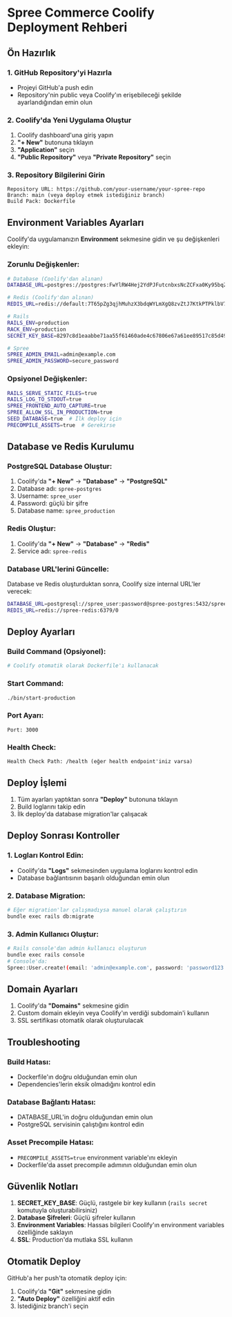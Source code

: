 # Spree Commerce Coolify Deployment Rehberi

## Ön Hazırlık

### 1. GitHub Repository'yi Hazırla
- Projeyi GitHub'a push edin
- Repository'nin public veya Coolify'ın erişebileceği şekilde ayarlandığından emin olun

### 2. Coolify'da Yeni Uygulama Oluştur

1. Coolify dashboard'una giriş yapın
2. **"+ New"** butonuna tıklayın
3. **"Application"** seçin
4. **"Public Repository"** veya **"Private Repository"** seçin

### 3. Repository Bilgilerini Girin

```
Repository URL: https://github.com/your-username/your-spree-repo
Branch: main (veya deploy etmek istediğiniz branch)
Build Pack: Dockerfile
```

## Environment Variables Ayarları

Coolify'da uygulamanızın **Environment** sekmesine gidin ve şu değişkenleri ekleyin:

### Zorunlu Değişkenler:
```bash
# Database (Coolify'dan alınan)
DATABASE_URL=postgres://postgres:FwYlRW4Hej2YdPJFutcnbxsNcZCFxa0Ky95bqZIZoy1XStFdANV8GnYHlicFaCsQ@ug448cskokw4cg0800wco4cg:5432/postgres

# Redis (Coolify'dan alınan)
REDIS_URL=redis://default:7T65pZg3qjhMuhzX3bdqWYLmXgQ8zvZtJ7KtkPTPklbV71M97U4HO6nMeBzb6yWd@e48ggc8gco84s8woc8g0c0so:6379/0

# Rails
RAILS_ENV=production
RACK_ENV=production
SECRET_KEY_BASE=8297c8d1eaabbe71aa55f61460ade4c67806e67a61ee89517c85d49e7363a344fe2c937e2fb1a1194523b37051fd5e33e5edb16b7bb69647f1067e1cdba744ed

# Spree
SPREE_ADMIN_EMAIL=admin@example.com
SPREE_ADMIN_PASSWORD=secure_password
```

### Opsiyonel Değişkenler:
```bash
RAILS_SERVE_STATIC_FILES=true
RAILS_LOG_TO_STDOUT=true
SPREE_FRONTEND_AUTO_CAPTURE=true
SPREE_ALLOW_SSL_IN_PRODUCTION=true
SEED_DATABASE=true  # İlk deploy için
PRECOMPILE_ASSETS=true  # Gerekirse
```

## Database ve Redis Kurulumu

### PostgreSQL Database Oluştur:
1. Coolify'da **"+ New"** → **"Database"** → **"PostgreSQL"**
2. Database adı: `spree-postgres`
3. Username: `spree_user`
4. Password: güçlü bir şifre
5. Database name: `spree_production`

### Redis Oluştur:
1. Coolify'da **"+ New"** → **"Database"** → **"Redis"**
2. Service adı: `spree-redis`

### Database URL'lerini Güncelle:
Database ve Redis oluşturduktan sonra, Coolify size internal URL'ler verecek:
```bash
DATABASE_URL=postgresql://spree_user:password@spree-postgres:5432/spree_production
REDIS_URL=redis://spree-redis:6379/0
```

## Deploy Ayarları

### Build Command (Opsiyonel):
```bash
# Coolify otomatik olarak Dockerfile'ı kullanacak
```

### Start Command:
```bash
./bin/start-production
```

### Port Ayarı:
```
Port: 3000
```

### Health Check:
```
Health Check Path: /health (eğer health endpoint'iniz varsa)
```

## Deploy İşlemi

1. Tüm ayarları yaptıktan sonra **"Deploy"** butonuna tıklayın
2. Build loglarını takip edin
3. İlk deploy'da database migration'lar çalışacak

## Deploy Sonrası Kontroller

### 1. Logları Kontrol Edin:
- Coolify'da **"Logs"** sekmesinden uygulama loglarını kontrol edin
- Database bağlantısının başarılı olduğundan emin olun

### 2. Database Migration:
```bash
# Eğer migration'lar çalışmadıysa manuel olarak çalıştırın
bundle exec rails db:migrate
```

### 3. Admin Kullanıcı Oluştur:
```bash
# Rails console'dan admin kullanıcı oluşturun
bundle exec rails console
# Console'da:
Spree::User.create!(email: 'admin@example.com', password: 'password123', admin: true)
```

## Domain Ayarları

1. Coolify'da **"Domains"** sekmesine gidin
2. Custom domain ekleyin veya Coolify'ın verdiği subdomain'i kullanın
3. SSL sertifikası otomatik olarak oluşturulacak

## Troubleshooting

### Build Hatası:
- Dockerfile'ın doğru olduğundan emin olun
- Dependencies'lerin eksik olmadığını kontrol edin

### Database Bağlantı Hatası:
- DATABASE_URL'in doğru olduğundan emin olun
- PostgreSQL servisinin çalıştığını kontrol edin

### Asset Precompile Hatası:
- `PRECOMPILE_ASSETS=true` environment variable'ını ekleyin
- Dockerfile'da asset precompile adımının olduğundan emin olun

## Güvenlik Notları

1. **SECRET_KEY_BASE**: Güçlü, rastgele bir key kullanın (`rails secret` komutuyla oluşturabilirsiniz)
2. **Database Şifreleri**: Güçlü şifreler kullanın
3. **Environment Variables**: Hassas bilgileri Coolify'ın environment variables özelliğinde saklayın
4. **SSL**: Production'da mutlaka SSL kullanın

## Otomatik Deploy

GitHub'a her push'ta otomatik deploy için:
1. Coolify'da **"Git"** sekmesine gidin
2. **"Auto Deploy"** özelliğini aktif edin
3. İstediğiniz branch'i seçin